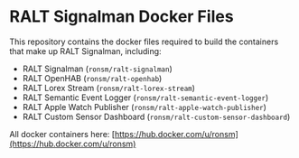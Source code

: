 # RALT Signalman Docker Files

This repository contains the docker files required to build the containers that make up RALT Signalman, including:
* RALT Signalman (```ronsm/ralt-signalman```)
* RALT OpenHAB (```ronsm/ralt-openhab```)
* RALT Lorex Stream (```ronsm/ralt-lorex-stream```)
* RALT Semantic Event Logger (```ronsm/ralt-semantic-event-logger```)
* RALT Apple Watch Publisher (```ronsm/ralt-apple-watch-publisher```)
* RALT Custom Sensor Dashboard (```ronsm/ralt-custom-sensor-dashboard```)

All docker containers here: [https://hub.docker.com/u/ronsm](https://hub.docker.com/u/ronsm)
